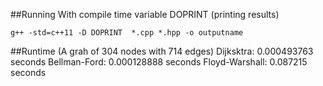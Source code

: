 ##Running
With compile time variable DOPRINT (printing results)

    g++ -std=c++11 -D DOPRINT  *.cpp *.hpp -o outputname

##Runtime (A grah of 304 nodes with 714 edges)
	Dijksktra: 0.000493763 seconds
	Bellman-Ford: 0.000128888 seconds
	Floyd-Warshall: 0.087215 seconds